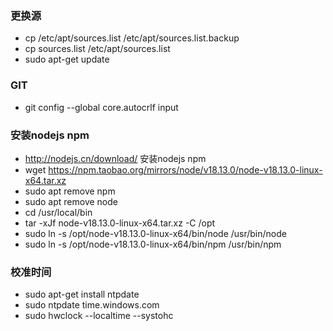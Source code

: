 ### 更换源

+ cp /etc/apt/sources.list /etc/apt/sources.list.backup
+ cp sources.list /etc/apt/sources.list
+ sudo apt-get update

### GIT

+ git config --global core.autocrlf input

### 安装nodejs npm

+ http://nodejs.cn/download/ 安装nodejs npm
+ wget https://npm.taobao.org/mirrors/node/v18.13.0/node-v18.13.0-linux-x64.tar.xz
+ sudo apt remove npm
+ sudo apt remove node
+ cd /usr/local/bin
+ tar -xJf node-v18.13.0-linux-x64.tar.xz -C /opt
+ sudo ln -s /opt/node-v18.13.0-linux-x64/bin/node /usr/bin/node
+ sudo ln -s /opt/node-v18.13.0-linux-x64/bin/npm /usr/bin/npm

### 校准时间

+ sudo apt-get install ntpdate
+ sudo ntpdate time.windows.com
+ sudo hwclock --localtime --systohc